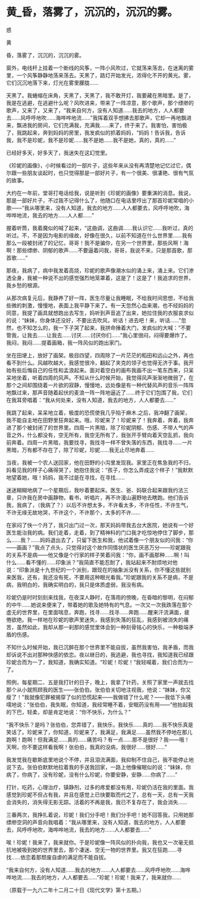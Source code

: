 # 黄_昏，落雾了，沉沉的，沉沉的雾。

惑

黄

昏，落雾了，沉沉的，沉沉的雾。

窗外，电线杆上挂着一个断线的风筝，一阵小风吹过，它就荡来荡去，在迷离的雾里，一个风筝静静地荡来荡去。天黑了，路灯开始发光，浓得化不开的黄光。雾，它们沉沉地落下来，灯光在雾里朦胧……

天黑了。我蜷缩在床角，天黑了，天黑了，我不敢开灯，我要藏在黑暗里。是了，我是在逃避，在逃避什么呢？风吹进来，带来了一阵凉意，那个歌声，那个缥缈的歌声，又来了，又来了，“我来自何方，没有人知道……我去的地方，人人都要去……风呼呼地吹……海哗哗地流……”我挥着双手想拂去那歌声，它却一再地飘进来，飘进我的房间，它们充满我，充满我……来了，终于来了。我害怕，害怕极了，我跳起来，奔到妈妈的房里，我发疯似的抓着妈妈，“妈妈！告诉我，告诉我，我不是珍妮，我不是珍妮……我不是她……我不是她，真的，真的……”

已经好多天，好多天了，我迷失在这幻觉里。

《珍妮的画像》，小时候看过的一部片子，这些年来从没有再清楚地记忆过它，偶尔跟一些朋友谈起时，也只觉得那是一部好片子，有一个很美、很凄艳、很有气氛的故事。

大约在一年前，堂哥打电话给我，说是听到《珍妮的画像》要重演的消息。我说，那是一部好片子，不过我不记得什么了，他随口在电话里哼出了那首珍妮常唱的小歌——“我从哪里来，没有人知道，我去的地方……人人都要去，风呼呼地吹，海哗哗地流，我去的地方……人人都……”

握着听筒，我着魔似的喊了起来，“这曲调，这曲调……我认识它……我听过，真的听过。不，不是因为电影的缘故，好像在很久，以前不知道在什么世界里……我有那么一段被封闭了的记忆，哥哥！我不是骗你，在另一个世界里，那些风啊！海啊！那些缥缈、阴郁的歌声……不要逼着问我，哥哥，我说不来，只是那首歌，那首歌……”

那夜，我病了，病中我发着高烧，珍妮的歌声像潮水似的涌上来，涌上来。它们渗透全身，我被一种说不出的感觉强烈地笼罩着，这是了！这是了！我追求的世界，我乡愁的根源。

从那次病复元后，我静养了好一阵，医生尽量让我睡眠，不给我时间思想，不给我些微的刺激，慢慢地，表面上我平静下来了。有一天忽然心血来潮，也不经妈妈的同意，我提了画具就想跑出去写生，妈听到声音追了出来，她拉住我的衣服哀求似的说：“妹妹，你身体还没好，不要出去吹风，听话！进去吧！来，听话……”忽然，也不知怎么的，我一下子哭了起来，我拼命捶着大门，发疯似的大喊：“不要管我，让我去……让我去……讨厌……讨厌你们……”我心里很闷，闷得要爆炸了。我闷，我闷……提着画箱，我一阵风似的跑出家门。

坐在田埂上，放好了画架。极目四望，四周除了一片茫茫的稻田和远山之外，再也看不到什么。风越吹越大，我感觉很冷，翻起了夹克的领子也觉得无济于事。我开始有些后悔自己的任性和孟浪起来。面对着空白的画布我画不出一笔东西来，只呆呆地坐着，听着四周的风声。不知从什么时候开始，我觉得风声渐渐地微弱了，在那个之间却围绕着一片欲的寂静，慢慢地，远处像是有一种代替风声的音乐一阵阵地飘过来，那声音随着起伏的麦浪一阵一阵地逼近了……终于它们包围了我，它们在我耳旁唱着：“我从何处来，没有人知道，我去的地方，人人都要去……”

我跳了起来，呆呆地立着，极度的恐慌使我几乎陷于麻木.之后，我冲翻了画架，我不能自主地在田野里狂奔起来。哦，珍妮来了！珍妮来了！我奔着，奔着，我奔进了那个被封闭了的世界里。四周一片黑暗，除了珍妮阴郁、伤感、不带人气的声音之外，什么都没有，空无所有，我空无所有了，我张开手臂向着天空乱抓，我向前奔着。四周一片黑暗，我要找寻，我找寻一样不曾失落的东西，我找寻……一片黑暗，万有都不存在了，除了珍妮，珍妮……我无止尽地奔着……

当夜，我被一个农人送回家，他在田野的小沟里发现我。家里正在焦急我的不归，妈看见我的样子心痛得哭了，她抱住我说：“孩子，你怎么弄成这个样子！”我默默地望着她，哦！妈妈，我不过是在寻找，在寻找……

迷迷糊糊地病了一个星期后，我吵着要起床。医生、爸、妈联合起来跟我约法三章，只许我在房中画静物，看书，听唱片，再不许漫山遍野地去瞎跑。他们告诉我，我病了，（我病了？）以后不许想太多，不许看太多，不许任性，不许生气，不许无缘无故地哭，不许这个，不许那个，太多的不许……

在家闷了快一个月了，我只出门过一次，那天妈妈带我去台大医院，她说有一个好医生能治我的病。我们走着，走着，到了精神科的门口我才吃惊地停住了脚步，那么……我？……妈妈退出去了，只留下医生和我，他试着像一个朋友似的问我：“你——画画？”我点了点头，只觉得对这个故作同情状的医生厌恶万分——珍妮跟我的关系不是病——他又像是个行家的样子笑着问我：“你，画不画那种……啊！叫什么……看不懂的……印象派？”我简直不能忍耐了，我站起来不耐烦地对他说：“印象派是十九世纪的一个派别，跟现在的抽象派没有关系，你不懂这些就别来医我，还有，我还没有死，不要用这种眼光看我。”珍妮跟我的关系不是病，不是病，我明白的，我确实明白的，我只是体质虚弱，我没有病。

珍妮仍是时时刻刻来找我，在夜深人静时，在落雨的傍晚，在昏暗的黎明，在闷郁的中午……她说来便来了，带着她的歌及她特有的气息。一次又一次我跌落在那个虚无的世界里，在里面喘息，奔跑，找寻……找寻……奔跑……醒来汗流满面，疲倦欲绝。我一样地在珍妮的歌声里迷失，我感到失落的狂乱，我感到被消失的痛苦，虽然如此，我却从那一刹那的感觉里体会到一种刻骨铭心的快乐，一种极端矛盾的伤感。

不知什么时候开始，我已沉醉在那个世界里不能自拔，虽然我害怕，我矛盾，而我却诉说不出对那种快感的依恋。夜以继日的，我逃避，我也寻找，我知道我已经跟珍妮合而为一了，我知道，我确实知道。“珍妮！珍妮！”我轻喊着，我们合而为一了。

照例，每星期二、五是我打针的日子，晚上，我拿了针药，关照了家里一声就去找那个从小就照顾我的医生——张伯伯。张伯伯关切地注视我，他说：“妹妹，你又瘦了！”我就像犯罪被揭穿了似的恐慌起来——我做错了什么呢？——我低下头嗫嚅地说：“张伯伯，我失眠，你知道，我经常睡不着，安眠药没有用——”他抬起我的下巴，轻柔，却是肯定地说：“你不快乐，为什么？”

“我不快乐？是吗？张伯伯，您弄错了，我快乐，我快乐……真的……我不快乐真是笑话了。珍妮来了，你知道，珍妮来了，我满足，我满足……虽然我不停地在那儿跑啊！跑啊！但我满足……真的……痛苦吗？有一点……那不是很好？我——哦！天啊，你不要这样看我啊！张伯伯，我真的没病，我很好……很好……”

我发觉我在歇斯底里地说个不停，并且泪流满面，我抑制不住自己，我不能停止地说下去。张伯伯默默地拉着我的手送我回家，一路上他像催眠似的说：“妹妹，你病了，你病了，没有珍妮，没有什么珍妮，你要安静，安静……你病了……”

打针，吃药，心理治疗，镇静剂，过多的疼爱都没有用，珍妮仍活在我的里面。我感觉到珍妮不但占有我，并且在感觉上已快要取而代之了，总有一天，总有一天我会消失的，消失得无影无踪。活着的不再是我，我已不复存在了，我会消失……

三番两次，我挣扎着说，珍妮！我们分手吧！我们分手吧！她不回答我，只用她那缥缈空洞的声音向我唱着：“我从哪里来，没有人知道，我去的地方，人人都要去，风呼呼地吹，海哗哗地流，我去的地方……人人都要去……”

唉！珍妮！我来了，我来就你。于是珍妮像一阵风似的扑向我，我也又一次毫无抵抗地被吸到她的世界里去，那个凄迷、空无一物的世界里。我又在狂跑……寻找……依恋着那颓废自虐的满足而不能自拔。

“我来自何方，没有人知道……我去的地方……人人都要去……风呼呼地吹……海哗哗地流……我去的地方，人人都要去……”珍妮！珍妮！我来了，我来就你……

（原载于一九六二年十二月二十日《现代文学》第十五期。）